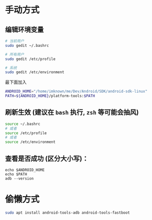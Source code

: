 # 手动方式
## 编辑环境变量
``` bash
# 当前用户
sudo gedit ~/.bashrc

# 所有用户
sudo gedit /etc/profile

# 系统
sudo gedit /etc/environment
```

最下面加入
``` bash
ANDROID_HOME="/home/imknown/me/Dev/Android/SDK/android-sdk-linux"
PATH=${ANDROID_HOME}/platform-tools:$PATH
```

## 刷新生效 (建议在 `bash` 执行, `zsh` 等可能会抽风)
``` bash
source ~/.bashrc
# 或者
source /etc/profile
# 或者
source /etc/environment
```

## 查看是否成功 (区分大小写)：
```
echo $ANDROID_HOME
echo $PATH
adb --version
```

# 偷懒方式
``` bash
sudo apt install android-tools-adb android-tools-fastboot
```
